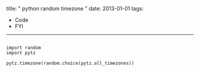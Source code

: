 title: " python random timezone "
date: 2013-01-01
tags:
- Code
- FYI
---


```
 
import random
import pytz
 
pytz.timezone(random.choice(pytz.all_timezones))
 
```


